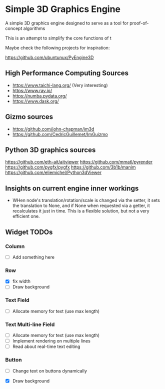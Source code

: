 # Simple 3D Graphics Engine
A simple 3D graphics engine designed to serve as a tool for proof-of-concept algorithms

This is an attempt to simplify the core functions of t

Maybe check the following projects for inspiration:

https://github.com/ubuntunux/PyEngine3D

## High Performance Computing Sources
- https://www.taichi-lang.org/ (Very interesting)
- https://www.ray.io/
- https://numba.pydata.org/
- https://www.dask.org/

## Gizmo sources
- https://github.com/john-chapman/im3d
- https://github.com/CedricGuillemet/ImGuizmo


## Python 3D graphics sources
https://github.com/eth-ait/aitviewer
https://github.com/mmatl/pyrender
https://github.com/pygfx/pygfx
https://github.com/3b1b/manim
https://github.com/eliemichel/Python3dViewer


## Insights on current engine inner workings
- WHen node's translation/rotation/scale is changed via
the setter, it sets the translation to None, and if None
when requested via a getter, it recalculates it just in time.
This is a flexible solution, but not a very efficient one.


## Widget TODOs

### Column
- [ ] Add something here

### Row
- [x] fix width
- [ ] Draw background

### Text Field
- [ ] Allocate memory for text (use max length)

### Text Multi-line Field
- [ ] Allocate memory for text (use max length)
- [ ] Implement rendering on multiple lines
- [ ] Read about real-time text editing  

### Button
- [ ] Change text on buttons dynamically
- [x] Draw background

